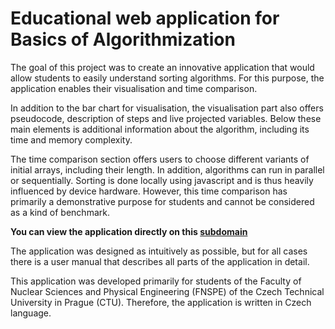 # Educational web application for Basics of Algorithmization

The goal of this project was to create an innovative application that would allow students to easily understand sorting algorithms. For this purpose, the application enables their visualisation and time comparison.

In addition to the bar chart for visualisation, the visualisation part also offers pseudocode, description of steps and live projected variables. Below these main elements is additional information about the algorithm, including its time and memory complexity.

The time comparison section offers users to choose different variants of initial arrays, including their length. In addition, algorithms can run in parallel or sequentially. Sorting is done locally using javascript and is thus heavily influenced by device hardware. However, this time comparison has primarily a demonstrative purpose for students and cannot be considered as a kind of benchmark.

**You can view the application directly on this [subdomain](https://www.baka.darzy.art/)**

The application was designed as intuitively as possible, but for all cases there is a user manual that describes all parts of the application in detail.

This application was developed primarily for students of the Faculty of Nuclear Sciences and Physical Engineering (FNSPE) of the Czech Technical University in Prague (CTU). Therefore, the application is written in Czech language.
